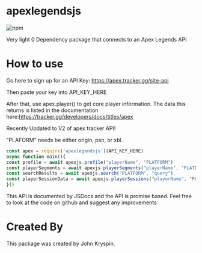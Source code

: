 # apexlegendsjs

![npm](https://img.shields.io/npm/dt/apexlegendsjs)

Very light 0 Dependency package that connects to an Apex Legends API

# How to use
Go here to sign up for an API Key: https://apex.tracker.gg/site-api

Then paste your key into API_KEY_HERE

After that, use apex.player() to get core player information.
The data this returns is listed in the documentation here:https://tracker.gg/developers/docs/titles/apex

Recently Updated to V2 of apex tracker API!

"PLAFORM" needs be either origin, psn, or xbl.

```js
const apex = require('apexlegendsjs')(API_KEY_HERE)
async function main(){
const profile = await apexjs.profile("playerName", "PLATFORM")
const playerSegments = await apexjs.playerSegments("playerName", "PLATFORM", "legend")
const searchResults = await apexjs.search("PLATFORM", "query")
const playerSessionData = await apexjs.playerSessions("playerName", "PLATFORM")
}()
```

This API is documented by JSDocs and the API is promise based. Feel free to look at the code on github and suggest any improvements

# Created By
This package was created by John Kryspin.
